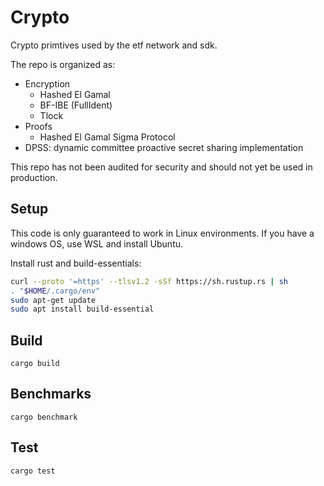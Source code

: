 # Crypto

Crypto primtives used by the etf network and sdk.

The repo is organized as:
- Encryption
    - Hashed El Gamal 
    - BF-IBE (FullIdent)
    - Tlock 
- Proofs
    - Hashed El Gamal Sigma Protocol
- DPSS: dynamic committee proactive secret sharing implementation

This repo has not been audited for security and should not yet be used in production.

## Setup

This code is only guaranteed to work in Linux environments. If you have a windows OS, use WSL and install Ubuntu.

Install rust and build-essentials:

``` bash
curl --proto '=https' --tlsv1.2 -sSf https://sh.rustup.rs | sh
. "$HOME/.cargo/env"
sudo apt-get update
sudo apt install build-essential
```

## Build

``` shell
cargo build
```

## Benchmarks

``` shell
cargo benchmark
```

## Test

``` shell
cargo test
```

